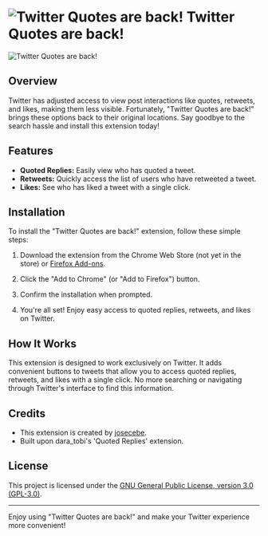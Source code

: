 # ![Twitter Quotes are back!](https://i.imgur.com/VRjmGhM.png) Twitter Quotes are back!

![Twitter Quotes are back!](https://i.imgur.com/W92S0Xw.png)

## Overview

Twitter has adjusted access to view post interactions like quotes, retweets, and likes, making them less visible. Fortunately, "Twitter Quotes are back!" brings these options back to their original locations. Say goodbye to the search hassle and install this extension today!

## Features

- **Quoted Replies:** Easily view who has quoted a tweet.
- **Retweets:** Quickly access the list of users who have retweeted a tweet.
- **Likes:** See who has liked a tweet with a single click.

## Installation

To install the "Twitter Quotes are back!" extension, follow these simple steps:

1. Download the extension from the Chrome Web Store (not yet in the store) or [Firefox Add-ons](https://addons.mozilla.org/firefox/addon/twitter-quotes-are-back).

2. Click the "Add to Chrome" (or "Add to Firefox") button.

3. Confirm the installation when prompted.

4. You're all set! Enjoy easy access to quoted replies, retweets, and likes on Twitter.

## How It Works

This extension is designed to work exclusively on Twitter. It adds convenient buttons to tweets that allow you to access quoted replies, retweets, and likes with a single click. No more searching or navigating through Twitter's interface to find this information.

## Credits

- This extension is created by [josecebe](https://github.com/josecebe).
- Built upon dara_tobi's 'Quoted Replies' extension.

## License

This project is licensed under the [GNU General Public License, version 3.0 (GPL-3.0)](https://www.gnu.org/licenses/gpl-3.0.en.html).

---

Enjoy using "Twitter Quotes are back!" and make your Twitter experience more convenient!
